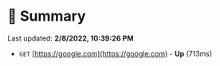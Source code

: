 # 📖 Summary
Last updated: **2/8/2022, 10:39:26 PM**

- `GET` [https://google.com](https://google.com) - **Up** (713ms)
